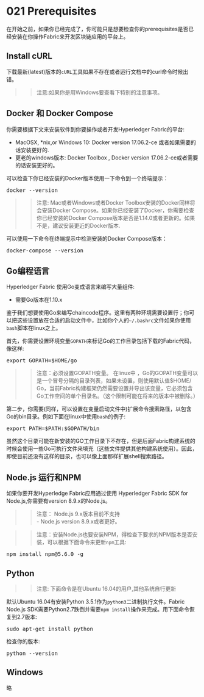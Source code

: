 # 021 Prerequisites

在开始之前，如果你已经完成了，你可能只是想要检查你的prerequisites是否已经安装在你操作Fabric来开发区块链应用的平台上。

## Install cURL

下载最新(latest)版本的```cURL```工具如果不存在或者运行文档中的curl命令时候出错。

>> 注意:如果你是用Windows要查看下特别的注意事项。

## Docker 和 Docker Compose

你需要根据下文来安装软件到你要操作或者开发Hyperledger Fabric的平台:

- MacOSX, *nix,or Windows 10: Docker version 17.06.2-ce 或者如果需要的话安装更好的.
- 更老的windows版本: Docker Toolbox , Docker version 17.06.2-ce或者需要的话安装更好的。

可以检查下你已经安装的Docker版本使用一下命令到一个终端提示：

<pre>
docker --version
</pre>

>> 注意: Mac或者Windows或者Docker Toolbox安装的Docker同样将会安装Docker Compose。如果你已经安装了Docker，你需要检查你已经安装的Docker Compose版本是否是1.14.0或者更新的。如果不是，建议安装更近的Docker版本.

可以使用一下命令在终端提示中检测安装的Docker Compose版本：

<pre>
docker-compose --version
</pre>

## Go编程语言

Hyperledger Fabric 使用Go变成语言来编写大量组件:

- 需要Go版本在1.10.x

鉴于我们想要使用Go来编写chaincode程序。这里有两种环境需要设置行；你可以把这些设置放在合适的启动文件中，比如你个人的```~/.bashrc```文件如果你使用```bash```脚本在linux之上。

首先，你需要设置环境变量```GOPATH```来标记Go的工作目录包括下载的Fabric代码，像这样:

<pre>
export GOPATH=$HOME/go
</pre>

>> 注意：必须设置GOPATH变量。
>> 在linux中 ，Go的GOPATH变量可以是一个冒号分隔的目录列表，如果未设置，则使用默认值$HOME/ Go，当前Fabric构建框架仍然需要设置并导出该变量，它必须包含Go工作空间的单个目录名。（这个限制可能在将来的版本中被删除。）

第二步，你需要(同样，可以设置在变量启动文件中)扩展命令搜索路径，以包含Go的bin目录。例如下面在linux中使用```bash```的例子:
<pre>
export PATH=$PATH:$GOPATH/bin
</pre>

虽然这个目录可能在新安装的GO工作目录下不存在，但是后面Fabric构建系统的时候会使用一些Go可执行文件来填充（这些文件提供其他构建系统使用）。因此，即使目前还没有这样的目录，也可以像上面那样扩展shell搜索路径。

## Node.js 运行和NPM

如果你要开发Hyperledge Fabric应用通过使用 Hyperledger Fabric SDK for Node.js,你需要有version 8.9.x的Node.js。

>> 注意： Node.js 9.x版本目前不支持<br> - Node.js version 8.9.x或者更好。

>> 注意：安装Node.js也要安装NPM，得检查下要求的NPM版本是否安装，可以根据下面命令来更新```npm```工具:

<pre>
npm install npm@5.6.0 -g
</pre>

## Python

>> 注意: 下面命令是在Ubuntu 16.04的用户,其他系统自行更新

默认Ubuntu 16.04有安装Python 3.5.1作为```python3```二进制执行文件。Fabric Node.js SDK需要Python2.7跌倒并需要```npm install```操作来完成。用下面命令恢复到2.7版本:

<pre>
sudo apt-get install python
</pre>

检查你的版本:

<pre>
python --version
</pre>

## Windows

略